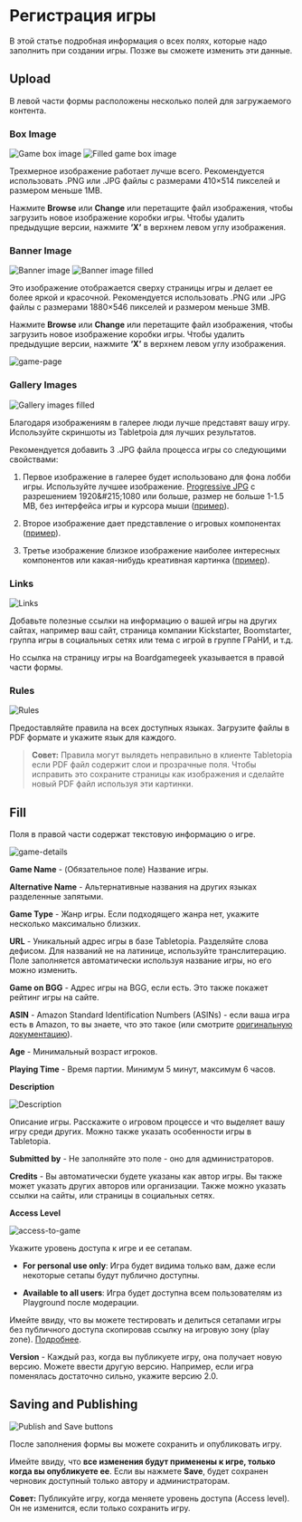 # Регистрация игры

В этой статье подробная информация о всех полях, которые надо заполнить при создании игры. Позже вы сможете изменить эти данные.

## Upload

В левой части формы расположены несколько полей для загружаемого контента.

### Box Image

![Game box image](http://help.tabletopia.com/wp-content/uploads/2015/07/game_box.png) ![Filled game box image](http://help.tabletopia.com/wp-content/uploads/2015/07/game_box_filled.png)

Трехмерное изображение работает лучше всего. Рекомендуется использовать .PNG или .JPG файлы с размерами 410&#215;514 пикселей и размером меньше 1MB.

Нажмите **Browse** или **Change** или перетащите файл изображения, чтобы загрузить новое изображение коробки игры. Чтобы удалить предыдущие версии, нажмите **&#8216;X&#8217;** в верхнем левом углу изображения.

### Banner Image

![Banner image](http://help.tabletopia.com/wp-content/uploads/2015/07/banner.png) ![Banner image filled](http://help.tabletopia.com/wp-content/uploads/2015/07/banner_filled.png)

Это изображение отображается сверху страницы игры и делает ее более яркой и красочной.
Рекомендуется использовать .PNG или .JPG файлы с размерами 1880&#215;546 пикселей и размером меньше 3MB.

Нажмите **Browse** или **Change** или перетащите файл изображения, чтобы загрузить новое изображение коробки игры. Чтобы удалить предыдущие версии, нажмите **&#8216;X&#8217;** в верхнем левом углу изображения.

![game-page](http://help.tabletopia.com/wp-content/uploads/2017/02/game-page.png)

### Gallery Images

![Gallery images filled](http://help.tabletopia.com/wp-content/uploads/2015/07/gallery_filled.png)

Благодаря изображениям в галерее люди лучше представят вашу игру. Используйте скриншоты из Tabletpoia для лучших результатов. 

Рекомендуется добавить 3 .JPG файла процесса игры со следующими свойствами:

1. Первое изображение в галерее будет использовано для фона лобби игры. Используйте лучшее изображение. [Progressive JPG](https://msdn.microsoft.com/en-us/library/ee720036(v=vs.85).aspx) с разрешением 1920&#215;1080 или больше, размер не больше 1-1.5 MB, без интерфейса игры и курсора мыши ([пример](http://help.tabletopia.com/wp-content/uploads/2015/11/Keltis.jpg)).

2. Второе изображение дает представление о игровых компонентах ([пример](http://help.tabletopia.com/wp-content/uploads/2015/11/Alien-Frontiers.jpg)).

3. Третье изображение близкое изображение наиболее интересных компонентов или какая-нибудь креативная картинка ([пример](http://help.tabletopia.com/wp-content/uploads/2015/11/Sword-and-Sorcery.jpg)).

### Links

![Links](http://help.tabletopia.com/wp-content/uploads/2015/07/links.png)

Добавьте полезные ссылки на информацию о вашей игры на других сайтах, например ваш сайт, страница компании Kickstarter, Boomstarter, группа игры в социальных сетях или тема с игрой в группе ГРаНИ, и т.д.

Но ссылка на страницу игры на Boardgamegeek указывается в правой части формы.

### Rules

![Rules](https://help.tabletopia.com/wp-content/uploads/2019/12/rules-13.12.19.png)

Предоставляйте правила на всех доступных языках. Загрузите файлы в PDF формате и укажите язык для каждого.

> **Совет:** Правила могут вылядеть неправильно в клиенте Tabletopia если PDF файл содержит слои и прозрачные поля. Чтобы исправить это сохраните страницы как изображения и сделайте новый PDF файл используя эти картинки.

## Fill

Поля в правой части содержат текстовую информацию о игре.

![game-details](https://help.tabletopia.com/wp-content/uploads/2019/12/game-details-13.12.19.png)

**Game Name** - (Обязательное поле) Название игры. 

**Alternative Name** -  Альтернативные названия на других языках разделенные запятыми.

**Game Type** - Жанр игры. Если подходящего жанра нет, укажите несколько максимально близких.

**URL** - Уникальный адрес игры в базе Tabletopia. Разделяйте слова дефисом. Для названий не на латинице, используйте транслитерацию.
Поле заполняется автоматически используя название игры, но его можно изменить.

**Game on BGG** - Адрес игры на BGG, если есть. Это также покажет рейтинг игры на сайте.

**ASIN** - Amazon Standard Identification Numbers (ASINs) - если ваша игра есть в Amazon, то вы знаете, что это такое (или смотрите [оригинальную документацию](https://help.tabletopia.com/knowledge-base/how-to-fill-in-a-game-form/#Fill)).

**Age** - Минимальный возраст игроков.

**Playing Time** - Время партии. Минимум 5 минут, максимум 6 часов.

**Description**

![Description](http://help.tabletopia.com/wp-content/uploads/2015/07/description.png)

Описание игры. Расскажите о игровом процессе и что выделяет вашу игру среди других. Можно также указать особенности игры в Tabletopia.

**Submitted by** - Не заполняйте это поле - оно для администраторов.

**Credits** - Вы автоматически будете указаны как автор игры. Вы также может указать других авторов или организации. Также можно указать ссылки на сайты, или страницы в социальных сетях.

**Access Level**

![access-to-game](http://help.tabletopia.com/wp-content/uploads/2016/12/access-to-game.png)

Укажите уровень доступа к игре и ее сетапам. 

* **For personal use only**: Игра будет видима только вам, даже если некоторые сетапы будут публично доступны.

* **Available to all users**: Игра будет доступна всем пользователям из Playground после модерации.

Имейте ввиду, что вы можете тестировать и делиться сетапами игры без публичного доступа скопировав ссылку на игровую зону (play zone). [Подробнее](play-zones.md).

**Version** - Каждый раз, когда вы публикуете игру, она получает новую версию. Можете ввести другую версию. Например, если игра поменялась достаточно сильно, укажите версию 2.0.

## Saving and Publishing

![Publish and Save buttons](http://help.tabletopia.com/wp-content/uploads/2015/07/publish_save.png)

После заполнения формы вы можете сохранить и опубликовать игру.

Имейте ввиду, что **все изменения будут применены к игре, только когда вы опубликуете ее**. Если вы нажмете **Save**, будет сохранен черновик доступный только автору и администраторам.

**Совет:** Публикуйте игру, когда меняете уровень доступа (Access level). Он не изменится, если только сохранить игру.
